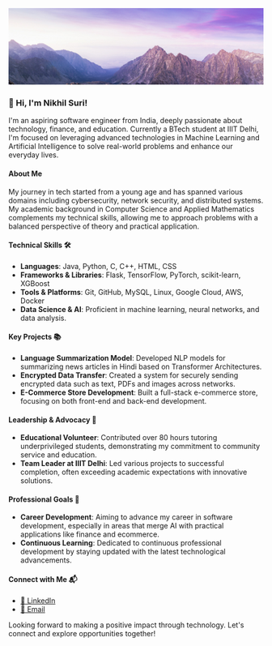![Programming and Software Development](SecondBanner.png)

### 👋 Hi, I'm Nikhil Suri!

I'm an aspiring software engineer from India, deeply passionate about technology, finance, and education. Currently a BTech student at IIIT Delhi, I'm focused on leveraging advanced technologies in Machine Learning and Artificial Intelligence to solve real-world problems and enhance our everyday lives.

#### About Me
My journey in tech started from a young age and has spanned various domains including cybersecurity, network security, and distributed systems. My academic background in Computer Science and Applied Mathematics complements my technical skills, allowing me to approach problems with a balanced perspective of theory and practical application. 

#### Technical Skills 🛠️
- **Languages**: Java, Python, C, C++, HTML, CSS
- **Frameworks & Libraries**: Flask, TensorFlow, PyTorch, scikit-learn, XGBoost
- **Tools & Platforms**: Git, GitHub, MySQL, Linux, Google Cloud, AWS, Docker
- **Data Science & AI**: Proficient in machine learning, neural networks, and data analysis.

#### Key Projects 📚
- **Language Summarization Model**: Developed NLP models for summarizing news articles in Hindi based on Transformer Architectures.
- **Encrypted Data Transfer**: Created a system for securely sending encrypted data such as text, PDFs and images across networks.
- **E-Commerce Store Development**: Built a full-stack e-commerce store, focusing on both front-end and back-end development.

#### Leadership & Advocacy 🌟
- **Educational Volunteer**: Contributed over 80 hours tutoring underprivileged students, demonstrating my commitment to community service and education.
- **Team Leader at IIIT Delhi**: Led various projects to successful completion, often exceeding academic expectations with innovative solutions.

#### Professional Goals 🚀
- **Career Development**: Aiming to advance my career in software development, especially in areas that merge AI with practical applications like finance and ecommerce.
- **Continuous Learning**: Dedicated to continuous professional development by staying updated with the latest technological advancements.

#### Connect with Me 📬
- [🔗 LinkedIn](https://www.linkedin.com/in/-nikhil-suri/)
- [📧 Email](mailto:nikhil21268@iiitd.ac.in)

Looking forward to making a positive impact through technology. Let's connect and explore opportunities together!
